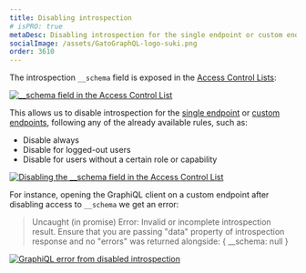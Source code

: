 ```yaml
---
title: Disabling introspection
# isPRO: true
metaDesc: Disabling introspection for the single endpoint or custom endpoints via Access Control.
socialImage: /assets/GatoGraphQL-logo-suki.png
order: 3610
---
```


The introspection `__schema` field is exposed in the [Access Control Lists](../../use/defining-access-control):

<a href="/assets/guides/downstream-pro/schema-introspection-field-in-acl.png" target="_blank">![__schema field in the Access Control List](/assets/guides/downstream-pro/schema-introspection-field-in-acl.png "__schema field in the Access Control List")</a>

This allows us to disable introspection for the [single endpoint](../../config/enabling-and-configuring-the-single-endpoint) or [custom endpoints](../../use/creating-a-custom-endpoint/), following any of the already available rules, such as:

- Disable always
- Disable for logged-out users
- Disable for users without a certain role or capability

<a href="/assets/guides/downstream-pro/disabling-schema-introspection-field-in-acl.png" target="_blank">![Disabling the __schema field in the Access Control List](/assets/guides/downstream-pro/disabling-schema-introspection-field-in-acl.png "Disabling the __schema field in the Access Control List")</a>

For instance, opening the GraphiQL client on a custom endpoint after disabling access to `__schema` we get an error:

> Uncaught (in promise) Error: Invalid or incomplete introspection result. Ensure that you are passing "data" property of introspection response and no "errors" was returned alongside: { __schema: null }

<a href="/assets/guides/downstream-pro/introspection-disabled-graphiql-error.png" target="_blank">![GraphiQL error from disabled introspection](/assets/guides/downstream-pro/introspection-disabled-graphiql-error.png "GraphiQL error from disabled introspection")</a>
